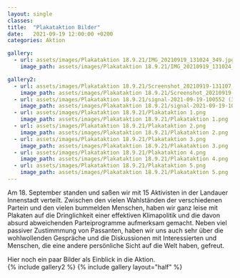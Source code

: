 ```yaml
---
layout: single
classes: 
title:  "Plakataktion Bilder"
date:   2021-09-19 12:00:00 +0200
categories: Aktion

gallery:
  - url: assets/images/Plakataktion 18.9.21/IMG_20210919_131024_349.jpg
    image_path: assets/images/Plakataktion 18.9.21/IMG_20210919_131024_349.jpg

gallery2:
  - url: assets/images/Plakataktion 18.9.21/Screenshot_20210919-131107_Gallery (2).jpg
    image_path: assets/images/Plakataktion 18.9.21/Screenshot_20210919-131107_Gallery (2).jpg
  - url: assets/images/Plakataktion 18.9.21/signal-2021-09-19-100552 (3).jpg
    image_path: assets/images/Plakataktion 18.9.21/signal-2021-09-19-100552 (3).jpg
  - url: assets/images/Plakataktion 18.9.21/Plakataktion 1.png
    image_path: assets/images/Plakataktion 18.9.21/Plakataktion 1.png 
  - url: assets/images/Plakataktion 18.9.21/Plakataktion 2.png
    image_path: assets/images/Plakataktion 18.9.21/Plakataktion 2.png
  - url: assets/images/Plakataktion 18.9.21/Plakataktion 3.png
    image_path: assets/images/Plakataktion 18.9.21/Plakataktion 3.png
  - url: assets/images/Plakataktion 18.9.21/Plakataktion 4.png
    image_path: assets/images/Plakataktion 18.9.21/Plakataktion 4.png
  - url: assets/images/Plakataktion 18.9.21/Plakataktion 5.png
    image_path: assets/images/Plakataktion 18.9.21/Plakataktion 5.png
---
```


Am 18. September standen und saßen wir mit 15 Aktivisten in der Landauer Innenstadt verteilt. Zwischen den vielen Wahlständen der verschiedenen Partein und den vielen bummelden Menschen, haben wir ganz leise mit Plakaten auf die Dringlichkeit einer effektiven Klimapolitik und die davon absurd abweichenden Parteiprogramme aufmerksam gemacht. Neben viel passiver Zustimmmung von Passanten, haben wir uns auch sehr über die wohlwollenden Gespräche und die Diskussionen mit Interessierten und Menschen, die eine andere persönliche Sicht auf die Welt haben, gefreut. <br>

<p></p>

Hier noch ein paar Bilder als Einblick in die Aktion. <br>
{% include gallery2 %}
{% include gallery layout="half" %}
